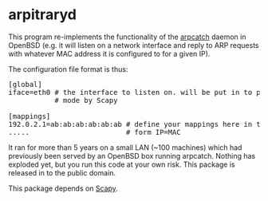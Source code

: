 # arpitraryd

This program re-implements the functionality of the  [arpcatch](http://www.openbsd.org/4.3_packages/sh/arpcatch-19970824.tgz-long.html) daemon in OpenBSD (e.g. it will listen on a network interface and reply to ARP requests with whatever MAC address it is configured to for a given IP).

The configuration file format is thus:

<pre>
[global]
iface=eth0 # the interface to listen on. will be put in to promiscuous 
           # mode by Scapy

[mappings]
192.0.2.1=ab:ab:ab:ab:ab:ab # define your mappings here in the 
.....                       # form IP=MAC 
</pre>

It ran for more than 5 years on a small LAN (~100 machines) which had 
previously been served by an OpenBSD box running arpcatch.  Nothing has exploded 
yet, but you run this code at your own risk. This package is released in to 
the public domain.

This package depends on [Scapy](http://www.secdev.org/projects/scapy/).
